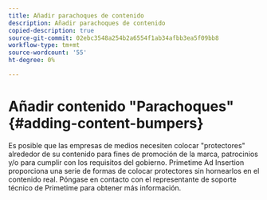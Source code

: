 ```yaml
---
title: Añadir parachoques de contenido
description: Añadir parachoques de contenido
copied-description: true
source-git-commit: 02ebc3548a254b2a6554f1ab34afbb3ea5f09bb8
workflow-type: tm+mt
source-wordcount: '55'
ht-degree: 0%

---
```


# Añadir contenido &quot;Parachoques&quot; {#adding-content-bumpers}

Es posible que las empresas de medios necesiten colocar &quot;protectores&quot; alrededor de su contenido para fines de promoción de la marca, patrocinios y/o para cumplir con los requisitos del gobierno. Primetime Ad Insertion proporciona una serie de formas de colocar protectores sin hornearlos en el contenido real. Póngase en contacto con el representante de soporte técnico de Primetime para obtener más información.
